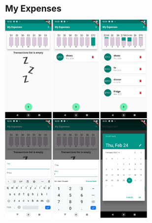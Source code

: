 # My Expenses




<img src="assets/images/Screenshot_20220224-165240.png" width = 30%/>
<img src="assets/images/Screenshot_20220224-165324.png" width = 30%/>
<img src="assets/images/Screenshot_20220224-165438.png" width = 30%/>
<img src="assets/images/Screenshot_20220224-165508.png" width = 30%/>
<img src="assets/images/Screenshot_20220224-165513.png" width = 30%/>
<img src="assets/images/Screenshot_20220224-165518.png" width = 30%/>
